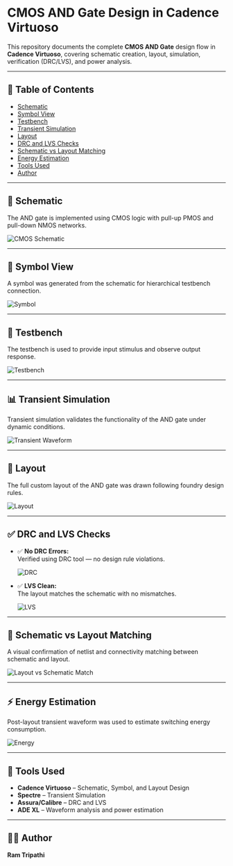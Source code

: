 
# CMOS AND Gate Design in Cadence Virtuoso

This repository documents the complete **CMOS AND Gate** design flow in **Cadence Virtuoso**, covering schematic creation, layout, simulation, verification (DRC/LVS), and power analysis.

---

## 📁 Table of Contents  
- [Schematic](#schematic)  
- [Symbol View](#symbol-view)  
- [Testbench](#testbench)  
- [Transient Simulation](#transient-simulation)  
- [Layout](#layout)  
- [DRC and LVS Checks](#drc-and-lvs-checks)  
- [Schematic vs Layout Matching](#schematic-vs-layout-matching)  
- [Energy Estimation](#energy-estimation)  
- [Tools Used](#tools-used)  
- [Author](#author)

---

## 📐 Schematic  
The AND gate is implemented using CMOS logic with pull-up PMOS and pull-down NMOS networks.

![CMOS Schematic](./CMOS_AND_Gate_schematic.png)

---

## 🔣 Symbol View  
A symbol was generated from the schematic for hierarchical testbench connection.

![Symbol](./AND_Gate_Symbol.png)

---

## 🧪 Testbench  
The testbench is used to provide input stimulus and observe output response.

![Testbench](./AND_Gate_tb.png)

---

## 📊 Transient Simulation  
Transient simulation validates the functionality of the AND gate under dynamic conditions.

![Transient Waveform](./AND_Gate_transient_waveform.png)

---

## 🧱 Layout  
The full custom layout of the AND gate was drawn following foundry design rules.

![Layout](./AND_GATE_Layout.png)

---

## ✅ DRC and LVS Checks

- ✅ **No DRC Errors:**  
  Verified using DRC tool — no design rule violations.

  ![DRC](./No_DRC_errors_AND.png)

- ✅ **LVS Clean:**  
  The layout matches the schematic with no mismatches.

  ![LVS](./LVS_Clearance.png)

---

## 🔄 Schematic vs Layout Matching  
A visual confirmation of netlist and connectivity matching between schematic and layout.

![Layout vs Schematic Match](./Layout_and_Schematic_Match.png)

---

## ⚡ Energy Estimation  
Post-layout transient waveform was used to estimate switching energy consumption.

![Energy](./Energy_Calculation_AND.png)

---

## 🧰 Tools Used  
- **Cadence Virtuoso** – Schematic, Symbol, and Layout Design  
- **Spectre** – Transient Simulation  
- **Assura/Calibre** – DRC and LVS  
- **ADE XL** – Waveform analysis and power estimation  

---

## 👨‍💻 Author  
**Ram Tripathi**

